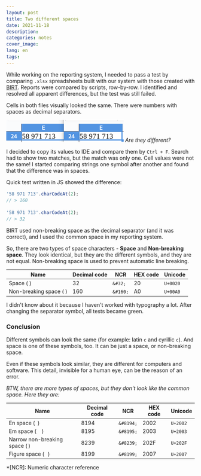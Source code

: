 ```yaml
---
layout: post
title: Two different spaces
date: 2021-11-18
description: 
categories: notes
cover_image: 
lang: en
tags:
---
```


While working on the reporting system, I needed to pass a test by comparing `.xlsx` spreadsheets built with our system with those created with [BIRT](https://projects.eclipse.org/projects/technology.birt). Reports were compared by scripts, row-by-row. I identified and resolved all apparent differences, but the test was still failed.

Cells in both files visually looked the same. There were numbers with spaces as decimal separators. 

![| 58 971 713 | 58 971 713 |](/data/images/posts/difference-between-cells.png)
*Are they different?*

I decided to copy its values to IDE and compare them by `Ctrl + F`. Search had to show two matches, but the match was only one.
Cell values were not the same! I started comparing strings one symbol after another and found that the difference was in spaces.

Quick test written in JS showed the difference:
```javascript
'58 971 713'.charCodeAt(2);
// > 160

'58 971 713'.charCodeAt(2);
// > 32
```

BIRT used non-breaking space as the decimal separator (and it was correct), and I used the common space in my reporting system. 

So, there are two types of space characters - **Space** and **Non-breaking space**. They look identical, but they are the different symbols,
and they are not equal. Non-breaking space is used to prevent automatic line breaking.

| Name | Decimal code | NCR | HEX code | Unicode |
| --- | --- | --- | --- | --- |
| Space ( ) | 32 | `&#32;` | 20 | `U+0020` |
| Non-breaking space ( ) | 160 | `&#160;` | A0 | `U+00A0` |

I didn't know about it because I haven't worked with typography a lot. After changing the separator symbol, all tests became green.

### Conclusion

Different symbols can look the same (for example: latin `c` and cyrillic `с`). And space is one of these symbols, too. 
It can be just a space, or non-breaking space.

Even if these symbols look similar, they are different for computers and software. 
This detail, invisible for a human eye, can be the reason of an error.

*BTW, there are more types of spaces, but they don't look like the common space. Here they are:*

| Name | Decimal code | NCR | HEX code | Unicode |
| --- | --- | --- | --- | --- |
| En space ( ) | 8194 | `&#8194;` | 2002 | `U+2002` |
| Em space ( ) | 8195 | `&#8195;` | 2003 | `U+2003` |
| Narrow non-breaking space ( ) | 8239 | `&#8239;` | 202F | `U+202F` |
| Figure space ( ) | 8199 | `&#8199;` | 2007 | `U+2007` |

*[NCR]: Numeric character reference